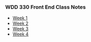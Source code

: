 ### WDD 330 Front End Class Notes

* [Week 1](/Week%201/notes.md)
* [Week 2](/Week%202/notes.md)
* [Week 3](/Week%203/notes.md)
* [Week 4](/Week%204/notes.md)